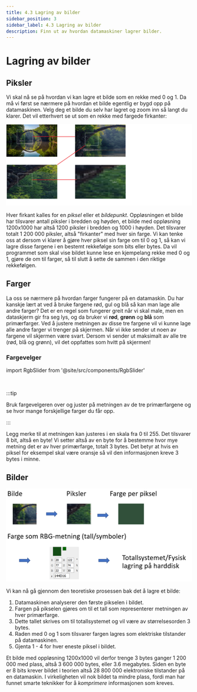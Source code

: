 ```yaml
---
title: 4.3 Lagring av bilder
sidebar_position: 3
sidebar_label: 4.3 Lagring av bilder
description: Finn ut av hvordan datamaskiner lagrer bilder.
---
```


# Lagring av bilder

## Piksler

Vi skal nå se på hvordan vi kan lagre et bilde som en rekke med 0 og 1. Da må vi først se nærmere på hvordan et bilde egentlig er bygd opp på datamaskinen. Velg deg et bilde du selv har lagret og zoom inn så langt du klarer. Det vil etterhvert se ut som en rekke med fargede firkanter:

![Fra bilde til piksel](./bilder/piksel.png)

Hver firkant kalles for en *piksel* eller et *bildepunkt*. Oppløsningen et bilde har tilsvarer antall piksler i bredden og høyden, et bilde med oppløsning 1200x1000 har altså 1200 piksler i bredden og 1000 i høyden. Det tilsvarer totalt 1 200 000 piksler, altså "firkanter" med hver sin farge. Vi kan tenke oss at dersom vi klarer å gjøre hver piksel sin farge om til 0 og 1, så kan vi lagre disse fargene i en bestemt rekkefølge som bits eller bytes. Da vil programmet som skal vise bildet kunne lese en kjempelang rekke med 0 og 1, gjøre de om til farger, så til slutt å sette de sammen i den riktige rekkefølgen.

## Farger

La oss se nærmere på hvordan farger fungerer på en datamaskin. Du har kanskje lært at ved å bruke fargene rød, gul og blå så kan man lage alle andre farger? Det er en regel som fungerer greit når vi skal male, men en dataskjerm gir fra seg lys, og da bruker vi **rød**, **grønn** og **blå** som primærfarger. Ved å justere metningen av disse tre fargene vil vi kunne lage alle andre farger vi trenger på skjermen. Når vi ikke sender ut noen av fargene vil skjermen være svart. Dersom vi sender ut maksimalt av alle tre (rød, blå og grønn),  vil det oppfattes som hvitt på skjermen! 

### Fargevelger

import RgbSlider from '@site/src/components/RgbSlider'

<RgbSlider />
<br />

:::tip

Bruk fargevelgeren over og juster på metningen av de tre primærfargene og se hvor mange forskjellige farger du får opp.

:::


Legg merke til at metningen kan justeres i en skala fra 0 til 255. Det tilsvarer 8 bit, altså en byte! Vi setter altså av en byte for å bestemme hvor mye metning det er av hver primærfarge, totalt 3 bytes. Det betyr at hvis en piksel for eksempel skal være oransje så vil den informasjonen kreve 3 bytes i minne.

## Bilder

![lagring av bilde](./bilder/frabildetillagring.png)

Vi kan nå gå gjennom den teoretiske prosessen bak det å lagre et bilde: 

1. Datamaskinen analyserer den første pikselen i bildet.
2. Fargen på pikselen gjøres om til et tall som representerer metningen av hver primærfarge. 
3. Dette tallet skrives om til totallsystemet og vil være av størrelsesorden 3 bytes.
4. Raden med 0 og 1 som tilsvarer fargen lagres som elektriske tilstander på datamaskinen.
5. Gjenta 1 - 4 for hver eneste piksel i bildet.

Et bilde med oppløsning 1200x1000 vil derfor trenge 3 bytes ganger 1 200 000 med plass, altså 3 600 000 bytes, eller 3.6 megabytes. Siden en byte er 8 bits krever bildet i teorien altså 28 800 000 elektroniske tilstander på en datamaskin. I virkeligheten vil nok bildet ta mindre plass, fordi man har funnet smarte teknikker for å *komprimere* informasjonen som kreves.
